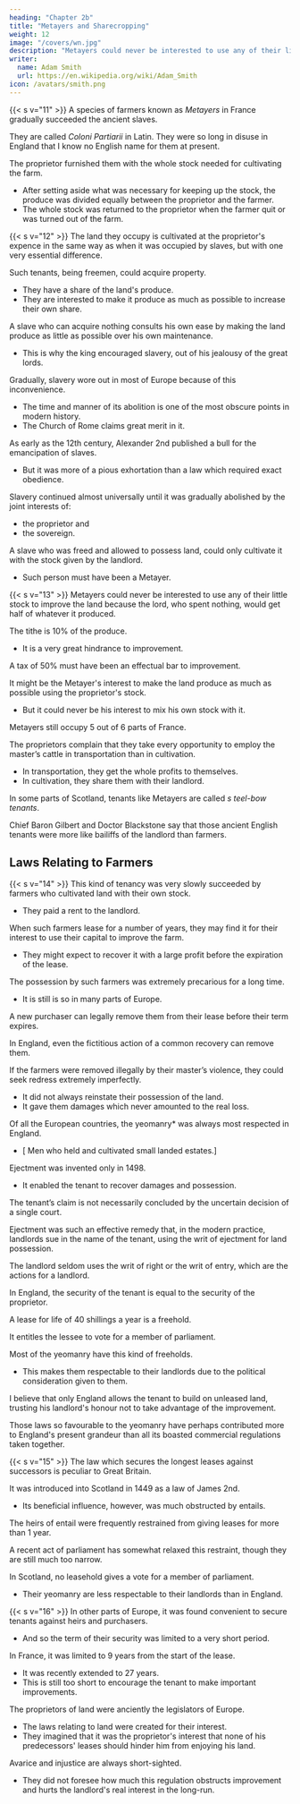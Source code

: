 ```yaml
---
heading: "Chapter 2b"
title: "Metayers and Sharecropping"
weight: 12
image: "/covers/wn.jpg"
description: "Metayers could never be interested to use any of their little stock to improve the land because the lord, who spent nothing, would get half of whatever it produced."
writer:
  name: Adam Smith
  url: https://en.wikipedia.org/wiki/Adam_Smith
icon: /avatars/smith.png
---
```




{{< s v="11" >}} A species of farmers known as *Metayers* in France gradually succeeded the ancient slaves.

They are called *Coloni Partiarii* in Latin. They were so long in disuse in England that I know no English name for them at present.

The proprietor furnished them with the whole stock needed for cultivating the farm.
- After setting aside what was necessary for keeping up the stock, the produce was divided equally between the proprietor and the farmer.
- The whole stock was returned to the proprietor when the farmer quit or was turned out of the farm.


{{< s v="12" >}} The land they occupy is cultivated at the proprietor's expence in the same way as when it was occupied by slaves, but with one very essential difference.

Such tenants, being freemen, could acquire property.
- They have a share of the land's produce.
- They are interested to make it produce as much as possible to increase their own share.

A slave who can acquire nothing consults his own ease by making the land produce as little as possible over his own maintenance.
- This is why the king encouraged slavery, out of his jealousy of the great lords.

<!-- Before slavery became inconvenient, it was encouraged by the king partly because of:
- this advantage, and
- his  -->

Gradually, slavery wore out in most of Europe because of this inconvenience.
- The time and manner of its abolition is one of the most obscure points in modern history.
- The Church of Rome claims great merit in it.

As early as the 12th century, Alexander 2nd published a bull for the emancipation of slaves.
- But it was more of a pious exhortation than a law which required exact obedience.

Slavery continued almost universally until it was gradually abolished by the joint interests of:
- the proprietor and
- the sovereign.

A slave who was freed and allowed to possess land, could only cultivate it with the stock given by the landlord.
- Such person must have been a Metayer.


{{< s v="13" >}} Metayers could never be interested to use any of their little stock to improve the land because the lord, who spent nothing, would get half of whatever it produced.

The tithe is 10% of the produce.
- It is a very great hindrance to improvement.

A tax of 50% must have been an effectual bar to improvement.

It might be the Metayer's interest to make the land produce as much as possible using the proprietor's stock.
- But it could never be his interest to mix his own stock with it.

Metayers still occupy 5 out of 6 parts of France.

The proprietors complain that they take every opportunity to employ the master’s cattle in transportation than in cultivation.
- In transportation, they get the whole profits to themselves.
- In cultivation, they share them with their landlord.

In some parts of Scotland, tenants like Metayers are called *s  teel-bow tenants*.

Chief Baron Gilbert and Doctor Blackstone say that those ancient English tenants were more like bailiffs of the landlord than farmers.

 <!-- and were probably of the same kind. -->


## Laws Relating to Farmers

{{< s v="14" >}} This kind of tenancy was very slowly succeeded by farmers who cultivated land with their own stock.
- They paid a rent to the landlord.

When such farmers lease for a number of years, they may find it for their interest to use their capital to improve the farm.
- They might expect to recover it with a large profit before the expiration of the lease.

The possession by such farmers was extremely precarious for a long time.
- It is still is so in many parts of Europe.

A new purchaser can legally remove them from their lease before their term expires.

In England, even the fictitious action of a common recovery can remove them.

If the farmers were removed illegally by their master’s violence, they could seek redress extremely imperfectly.
- It did not always reinstate their possession of the land.
- It gave them damages which never amounted to the real loss.

Of all the European countries, the yeomanry* was always most respected in England.
* [ Men who held and cultivated small landed estates.]

Ejectment was invented only in 1498.
- It enabled the tenant to recover damages and possession.

The tenant’s claim is not necessarily concluded by the uncertain decision of a single court.

Ejectment was such an effective remedy that, in the modern practice, landlords sue in the name of the tenant, using the writ of ejectment for land possession.

The landlord seldom uses the writ of right or the writ of entry, which are the actions for a landlord.

In England, the security of the tenant is equal to the security of the proprietor.

A lease for life of 40 shillings a year is a freehold.

It entitles the lessee to vote for a member of parliament.

Most of the yeomanry have this kind of freeholds.
- This makes them respectable to their landlords due to the political consideration given to them.

I believe that only England allows the tenant to build on unleased land, trusting his landlord's honour not to take advantage of the improvement.

Those laws so favourable to the yeomanry have perhaps contributed more to England's present grandeur than all its boasted commercial regulations taken together.


{{< s v="15" >}} The law which secures the longest leases against successors is peculiar to Great Britain.

It was introduced into Scotland in 1449 as a law of James 2nd.
- Its beneficial influence, however, was much obstructed by entails.

The heirs of entail were frequently restrained from giving leases for more than 1 year.

A recent act of parliament has somewhat relaxed this restraint, though they are still much too narrow.

In Scotland, no leasehold gives a vote for a member of parliament.
- Their yeomanry are less respectable to their landlords than in England.


{{< s v="16" >}} In other parts of Europe, it was found convenient to secure tenants against heirs and purchasers.
- And so the term of their security was limited to a very short period.

In France, it was limited to 9 years from the start of the lease.
- It was recently extended to 27 years.
- This is still too short to encourage the tenant to make important improvements.

The proprietors of land were anciently the legislators of Europe.
- The laws relating to land were created for their interest.
- They imagined that it was the proprietor's interest that none of his predecessors' leases should hinder him from enjoying his land.

Avarice and injustice are always short-sighted.
- They did not foresee how much this regulation obstructs improvement and hurts the landlord's real interest in the long-run.

